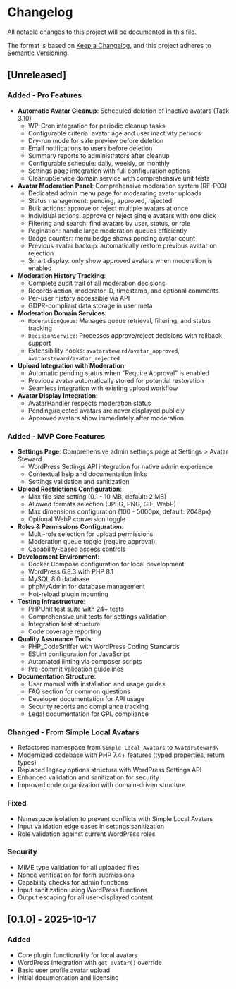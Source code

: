 # Changelog

All notable changes to this project will be documented in this file.

The format is based on [Keep a Changelog](https://keepachangelog.com/en/1.0.0/),
and this project adheres to [Semantic Versioning](https://semver.org/spec/v2.0.0.html).

## [Unreleased]

### Added - Pro Features
- **Automatic Avatar Cleanup**: Scheduled deletion of inactive avatars (Task 3.10)
  - WP-Cron integration for periodic cleanup tasks
  - Configurable criteria: avatar age and user inactivity periods
  - Dry-run mode for safe preview before deletion
  - Email notifications to users before deletion
  - Summary reports to administrators after cleanup
  - Configurable schedule: daily, weekly, or monthly
  - Settings page integration with full configuration options
  - CleanupService domain service with comprehensive unit tests
- **Avatar Moderation Panel**: Comprehensive moderation system (RF-P03)
  - Dedicated admin menu page for moderating avatar uploads
  - Status management: pending, approved, rejected
  - Bulk actions: approve or reject multiple avatars at once
  - Individual actions: approve or reject single avatars with one click
  - Filtering and search: find avatars by user, status, or role
  - Pagination: handle large moderation queues efficiently
  - Badge counter: menu badge shows pending avatar count
  - Previous avatar backup: automatically restore previous avatar on rejection
  - Smart display: only show approved avatars when moderation is enabled
- **Moderation History Tracking**:
  - Complete audit trail of all moderation decisions
  - Records action, moderator ID, timestamp, and optional comments
  - Per-user history accessible via API
  - GDPR-compliant data storage in user meta
- **Moderation Domain Services**:
  - `ModerationQueue`: Manages queue retrieval, filtering, and status tracking
  - `DecisionService`: Processes approve/reject decisions with rollback support
  - Extensibility hooks: `avatarsteward/avatar_approved`, `avatarsteward/avatar_rejected`
- **Upload Integration with Moderation**:
  - Automatic pending status when "Require Approval" is enabled
  - Previous avatar automatically stored for potential restoration
  - Seamless integration with existing upload workflow
- **Avatar Display Integration**:
  - AvatarHandler respects moderation status
  - Pending/rejected avatars are never displayed publicly
  - Approved avatars show immediately after moderation

### Added - MVP Core Features
- **Settings Page**: Comprehensive admin settings page at Settings > Avatar Steward
  - WordPress Settings API integration for native admin experience
  - Contextual help and documentation links
  - Settings validation and sanitization
- **Upload Restrictions Configuration**:
  - Max file size setting (0.1 - 10 MB, default: 2 MB)
  - Allowed formats selection (JPEG, PNG, GIF, WebP)
  - Max dimensions configuration (100 - 5000px, default: 2048px)
  - Optional WebP conversion toggle
- **Roles & Permissions Configuration**:
  - Multi-role selection for upload permissions
  - Moderation queue toggle (require approval)
  - Capability-based access controls
- **Development Environment**:
  - Docker Compose configuration for local development
  - WordPress 6.8.3 with PHP 8.1
  - MySQL 8.0 database
  - phpMyAdmin for database management
  - Hot-reload plugin mounting
- **Testing Infrastructure**:
  - PHPUnit test suite with 24+ tests
  - Comprehensive unit tests for settings validation
  - Integration test structure
  - Code coverage reporting
- **Quality Assurance Tools**:
  - PHP_CodeSniffer with WordPress Coding Standards
  - ESLint configuration for JavaScript
  - Automated linting via composer scripts
  - Pre-commit validation guidelines
- **Documentation Structure**:
  - User manual with installation and usage guides
  - FAQ section for common questions
  - Developer documentation for API usage
  - Security reports and compliance tracking
  - Legal documentation for GPL compliance

### Changed - From Simple Local Avatars
- Refactored namespace from `Simple_Local_Avatars` to `AvatarSteward\`
- Modernized codebase with PHP 7.4+ features (typed properties, return types)
- Replaced legacy options structure with WordPress Settings API
- Enhanced validation and sanitization for security
- Improved code organization with domain-driven structure

### Fixed
- Namespace isolation to prevent conflicts with Simple Local Avatars
- Input validation edge cases in settings sanitization
- Role validation against current WordPress roles

### Security
- MIME type validation for all uploaded files
- Nonce verification for form submissions
- Capability checks for admin functions
- Input sanitization using WordPress functions
- Output escaping for all user-displayed content

## [0.1.0] - 2025-10-17

### Added
- Core plugin functionality for local avatars
- WordPress integration with `get_avatar()` override
- Basic user profile avatar upload
- Initial documentation and licensing